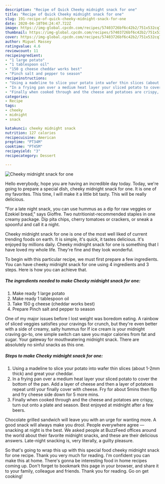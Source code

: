 ```yaml
---
description: "Recipe of Quick Cheeky midnight snack for one"
title: "Recipe of Quick Cheeky midnight snack for one"
slug: 191-recipe-of-quick-cheeky-midnight-snack-for-one
date: 2020-04-18T04:24:47.722Z
image: https://img-global.cpcdn.com/recipes/57403726bf6c42b2/751x532cq70/cheeky-midnight-snack-for-one-recipe-main-photo.jpg
thumbnail: https://img-global.cpcdn.com/recipes/57403726bf6c42b2/751x532cq70/cheeky-midnight-snack-for-one-recipe-main-photo.jpg
cover: https://img-global.cpcdn.com/recipes/57403726bf6c42b2/751x532cq70/cheeky-midnight-snack-for-one-recipe-main-photo.jpg
author: Miguel Massey
ratingvalue: 4.6
reviewcount: 11
recipeingredient:
- "1 large potato"
- "1 tablespoon oil"
- "150 g cheese cheddar works best"
- "Pinch salt and pepper to season"
recipeinstructions:
- "Using a madeline to slice your potato into wafer thin slices (about 1-2mm thick) and great your cheddar."
- "In a frying pan over a medium heat layer your sliced potato to cover the bottom of the pan. Add a layer of cheese and then a layer of potatoes repeat until your finally cover with cheese. Fry for about 5mins then flip and fry cheese side down for 5 more mins."
- "Finally when cooked through and the cheese and potatoes are crispy, turn out onto a plate and season. Best enjoyed at midnight after a few beers."
categories:
- Recipe
tags:
- cheeky
- midnight
- snack

katakunci: cheeky midnight snack 
nutrition: 127 calories
recipecuisine: American
preptime: "PT34M"
cooktime: "PT45M"
recipeyield: "3"
recipecategory: Dessert

---
```



![Cheeky midnight snack for one](https://img-global.cpcdn.com/recipes/57403726bf6c42b2/751x532cq70/cheeky-midnight-snack-for-one-recipe-main-photo.jpg)

Hello everybody, hope you are having an incredible day today. Today, we're going to prepare a special dish, cheeky midnight snack for one. It is one of my favorites. This time, I will make it a little bit tasty. This will be really delicious.

&#34;For a late night snack, you can use hummus as a dip for raw veggies or Ezekiel bread,&#34; says Gioffre. Two nutritionist-recommended staples in one creamy package. Dip pita chips, cherry tomatoes or crackers, or sneak a spoonful and call it a night.

Cheeky midnight snack for one is one of the most well liked of current trending foods on earth. It is simple, it's quick, it tastes delicious. It's enjoyed by millions daily. Cheeky midnight snack for one is something that I have loved my whole life. They're fine and they look wonderful.


To begin with this particular recipe, we must first prepare a few ingredients. You can have cheeky midnight snack for one using 4 ingredients and 3 steps. Here is how you can achieve that.

<!--inarticleads1-->

##### The ingredients needed to make Cheeky midnight snack for one:

1. Make ready 1 large potato
1. Make ready 1 tablespoon oil
1. Take 150 g cheese (cheddar works best)
1. Prepare Pinch salt and pepper to season


One of my major issues before I lost weight was boredom eating. A rainbow of sliced veggies satisfies your cravings for crunch, but they&#39;re even better with a side of creamy, salty hummus for If ice cream is your midnight craving go-to, one simple switch can save you major calories from fat and sugar. Your gateway for mouthwatering midnight snack. There are absolutely no sinful snacks as this one. 

<!--inarticleads2-->

##### Steps to make Cheeky midnight snack for one:

1. Using a madeline to slice your potato into wafer thin slices (about 1-2mm thick) and great your cheddar.
1. In a frying pan over a medium heat layer your sliced potato to cover the bottom of the pan. Add a layer of cheese and then a layer of potatoes repeat until your finally cover with cheese. Fry for about 5mins then flip and fry cheese side down for 5 more mins.
1. Finally when cooked through and the cheese and potatoes are crispy, turn out onto a plate and season. Best enjoyed at midnight after a few beers.


Chocolate grilled sandwich will leave you with an urge for wanting more. A good snack will always make you drool. People everywhere agree — snacking at night is the best. We asked people at BuzzFeed offices around the world about their favorite midnight snacks, and these are their delicious answers. Late-night snacking is, very literally, a guilty pleasure. 

So that's going to wrap this up with this special food cheeky midnight snack for one recipe. Thank you very much for reading. I'm confident you can make this at home. There's gonna be interesting food in home recipes coming up. Don't forget to bookmark this page in your browser, and share it to your family, colleague and friends. Thank you for reading. Go on get cooking!
